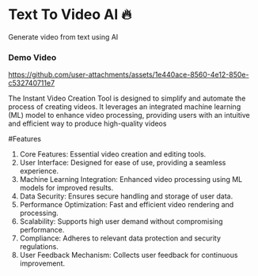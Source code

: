 # Text To Video AI 🔥

Generate video from text using AI
### Demo Video

https://github.com/user-attachments/assets/1e440ace-8560-4e12-850e-c532740711e7


The Instant Video Creation Tool is designed to simplify and automate the process of creating videos. It leverages an integrated machine learning (ML) model to enhance video processing, providing users with an intuitive and efficient way to produce high-quality videos

#Features

1. Core Features: Essential video creation and editing tools.
2. User Interface: Designed for ease of use, providing a seamless experience.
3. Machine Learning Integration: Enhanced video processing using ML models for improved results.
4. Data Security: Ensures secure handling and storage of user data.
5. Performance Optimization: Fast and efficient video rendering and processing.
6. Scalability: Supports high user demand without compromising performance.
7. Compliance: Adheres to relevant data protection and security regulations.
8. User Feedback Mechanism: Collects user feedback for continuous improvement.


